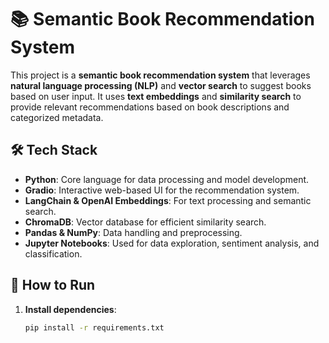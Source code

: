 # 📚 Semantic Book Recommendation System

This project is a **semantic book recommendation system** that leverages **natural language processing (NLP)** and **vector search** to suggest books based on user input. It uses **text embeddings** and **similarity search** to provide relevant recommendations based on book descriptions and categorized metadata.

## 🛠 Tech Stack

- **Python**: Core language for data processing and model development.
- **Gradio**: Interactive web-based UI for the recommendation system.
- **LangChain & OpenAI Embeddings**: For text processing and semantic search.
- **ChromaDB**: Vector database for efficient similarity search.
- **Pandas & NumPy**: Data handling and preprocessing.
- **Jupyter Notebooks**: Used for data exploration, sentiment analysis, and classification.

## 🚀 How to Run

1. **Install dependencies**:
   ```bash
   pip install -r requirements.txt
 
 
 
